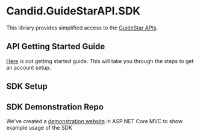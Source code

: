 # Candid.GuideStarAPI.SDK

This library provides simplified access to the [GuideStar APIs](https://apiportal.guidestar.org/).

## API Getting Started Guide

[Here](TBD) is out getting started guide. This will take you through the steps to get an account setup.

## SDK Setup



## SDK Demonstration Repo

We've created a [demonstration website](https://github.com/CandidOrg/APIDemoCore) in ASP.NET Core MVC to show example usage of the SDK